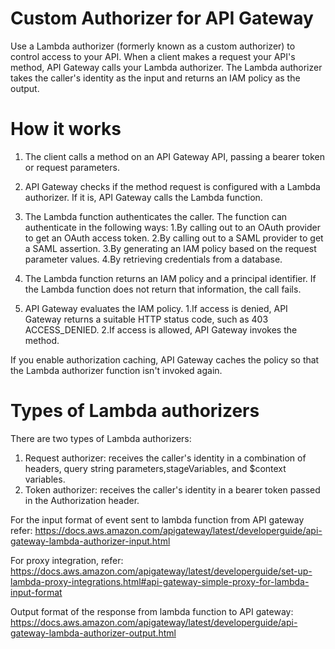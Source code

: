 # Custom Authorizer for API Gateway

Use a Lambda authorizer (formerly known as a custom authorizer) to control access to your API. When a client makes a request your API's method, 
API Gateway calls your Lambda authorizer. The Lambda authorizer takes the caller's identity as the input and returns an IAM policy as the output.

# How it works

1. The client calls a method on an API Gateway API, passing a bearer token or request parameters.

2. API Gateway checks if the method request is configured with a Lambda authorizer. If it is, API Gateway calls the Lambda function.

3. The Lambda function authenticates the caller. The function can authenticate in the following ways:
   1.By calling out to an OAuth provider to get an OAuth access token. 
   2.By calling out to a SAML provider to get a SAML assertion. 
   3.By generating an IAM policy based on the request parameter values.
   4.By retrieving credentials from a database.

4. The Lambda function returns an IAM policy and a principal identifier. If the Lambda function does not return that information, the call fails.

5. API Gateway evaluates the IAM policy. 
   1.If access is denied, API Gateway returns a suitable HTTP status code, such as 403 ACCESS_DENIED.
   2.If access is allowed, API Gateway invokes the method.

If you enable authorization caching, API Gateway caches the policy so that the Lambda authorizer function isn't invoked again.

# Types of Lambda authorizers

There are two types of Lambda authorizers:

1. Request authorizer: receives the caller's identity in a combination of headers, query string parameters,stageVariables, and $context variables.
2. Token authorizer: receives the caller's identity in a bearer token passed in the Authorization header.

For the input format of event sent to lambda function from API gateway refer: https://docs.aws.amazon.com/apigateway/latest/developerguide/api-gateway-lambda-authorizer-input.html

For proxy integration, refer: https://docs.aws.amazon.com/apigateway/latest/developerguide/set-up-lambda-proxy-integrations.html#api-gateway-simple-proxy-for-lambda-input-format

Output format of the response from lambda function to API gateway: https://docs.aws.amazon.com/apigateway/latest/developerguide/api-gateway-lambda-authorizer-output.html

